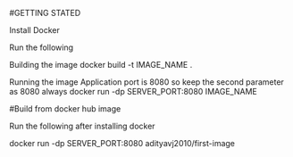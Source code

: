 #GETTING STATED

Install Docker 

Run the following

Building the image 
docker build -t IMAGE_NAME .

Running the image
Application port is 8080 so keep the second parameter as 8080 always
docker run -dp SERVER_PORT:8080 IMAGE_NAME 

#Build from docker hub image

Run the following after installing docker

docker run -dp SERVER_PORT:8080 adityavj2010/first-image 


